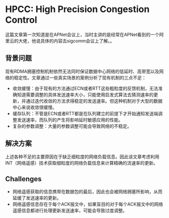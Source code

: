 # HPCC: High Precision Congestion Control

这篇文章第一次知道是在APNet会议上，当时主讲的是经常在APNet看到的一个阿里云的大佬，他说具体的内容去sigcomm会议上了解。。

## 背景问题

现有RDMA拥塞控制机制依然无法同时保证数据中心网络的低延时、高带宽以及网络的稳定性。文章通过一些真实场景的案例分析了现有机制的三点不足：

* 收敛缓慢：由于现有的方法通过ECN或者RTT这些粗粒度的反馈机制，无法准确知道需要调整的具体发送速率大小，只能使用启发式算法去猜测速率的更新，并通过迭代收敛的方法求得稳定的发送速率。但这种机制对于大型的数据中心来说收敛很缓慢。
* 缓存队列：不管是ECN或者RTT都是在队列建立的前提下才开始通知发送端调整发送速率，而队列的产生将影响延时敏感应用的性能。
* 复杂的参数调整：大量的参数调整可能会导致网络的不稳定。

## 解决方案

上述各种不足的主要原因在于缺乏细粒度的网络负载信息。因此该文章考虑利用INT（网络遥感）技术获取细粒度的网络负载信息来计算精确的流速率的更新。

## Challenges

* 网络遥感获取的信息携带在数据包的最后，因此也会被网络拥塞所影响，从而延缓了发送速率的更新。
* 网络遥感信息存在于每个ACK报文中，如果盲目的对于每个ACK报文中的网络遥感信息都进行处理更新发送速率，可能会导致过度调整。